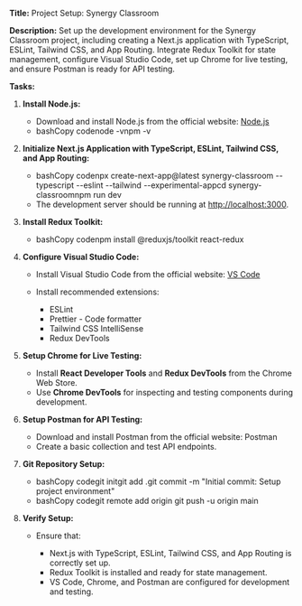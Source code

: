 **Title:** Project Setup: Synergy Classroom

**Description:** Set up the development environment for the Synergy Classroom project, including creating a Next.js application with TypeScript, ESLint, Tailwind CSS, and App Routing. Integrate Redux Toolkit for state management, configure Visual Studio Code, set up Chrome for live testing, and ensure Postman is ready for API testing.

**Tasks:**

1.  **Install Node.js:**

    - Download and install Node.js from the official website: [Node.js](https://nodejs.org/)
    - bashCopy codenode -vnpm -v

2.  **Initialize Next.js Application with TypeScript, ESLint, Tailwind CSS, and App Routing:**

    - bashCopy codenpx create-next-app@latest synergy-classroom --typescript --eslint --tailwind --experimental-appcd synergy-classroomnpm run dev
    - The development server should be running at [http://localhost:3000](http://localhost:3000).

3.  **Install Redux Toolkit:**

    - bashCopy codenpm install @reduxjs/toolkit react-redux

4.  **Configure Visual Studio Code:**

    - Install Visual Studio Code from the official website: [VS Code](https://code.visualstudio.com/)
    - Install recommended extensions:

      - ESLint
      - Prettier - Code formatter
      - Tailwind CSS IntelliSense
      - Redux DevTools

5.  **Setup Chrome for Live Testing:**

    - Install **React Developer Tools** and **Redux DevTools** from the Chrome Web Store.
    - Use **Chrome DevTools** for inspecting and testing components during development.

6.  **Setup Postman for API Testing:**

    - Download and install Postman from the official website: Postman
    - Create a basic collection and test API endpoints.

7.  **Git Repository Setup:**

    - bashCopy codegit initgit add .git commit -m "Initial commit: Setup project environment"
    - bashCopy codegit remote add origin git push -u origin main

8.  **Verify Setup:**

    - Ensure that:

      - Next.js with TypeScript, ESLint, Tailwind CSS, and App Routing is correctly set up.
      - Redux Toolkit is installed and ready for state management.
      - VS Code, Chrome, and Postman are configured for development and testing.
